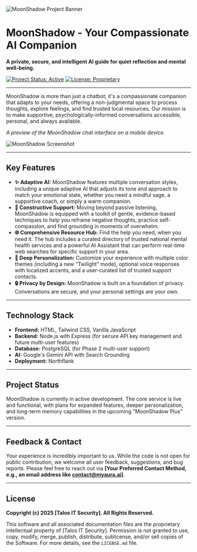![MoonShadow Project Banner](https://placehold.co/1200x300/e0e7ff/3b82f6?text=Aura%20-%20Your%20Compassionate%20AI%20Companion)

# MoonShadow - Your Compassionate AI Companion

**A private, secure, and intelligent AI guide for quiet reflection and mental well-being.**

[![Project Status: Active](https://img.shields.io/badge/status-active-success.svg)](https://github.com/your-username/aura-community)
[![License: Proprietary](https://img.shields.io/badge/License-Proprietary-red.svg)](./LICENSE.md)

---

MoonShadow is more than just a chatbot; it's a compassionate companion that adapts to your needs, offering a non-judgmental space to process thoughts, explore feelings, and find trusted local resources. Our mission is to make supportive, psychologically-informed conversations accessible, personal, and always available.

*A preview of the MoonShadow chat interface on a mobile device.*

![MoonShadow Screenshot](https://placehold.co/400x800/ffffff/333333?text=Aura%20Chat%20Interface)

---

## Key Features

* **✨ Adaptive AI:** MoonShadow features multiple conversation styles, including a unique adaptive AI that adjusts its tone and approach to match your emotional state, whether you need a mindful sage, a supportive coach, or simply a warm companion.
* **🧠 Constructive Support:** Moving beyond passive listening, MoonShadow is equipped with a toolkit of gentle, evidence-based techniques to help you reframe negative thoughts, practice self-compassion, and find grounding in moments of overwhelm.
* **🌐 Comprehensive Resource Hub:** Find the help you need, when you need it. The hub includes a curated directory of trusted national mental health services and a powerful AI Assistant that can perform real-time web searches for specific support in your area.
* **🎨 Deep Personalization:** Customize your experience with multiple color themes (including a new "Twilight" mode), optional voice responses with localized accents, and a user-curated list of trusted support contacts.
* **🔒 Privacy by Design:** MoonShadow is built on a foundation of privacy. Conversations are secure, and your personal settings are your own.

---

## Technology Stack

* **Frontend:** HTML, Tailwind CSS, Vanilla JavaScript
* **Backend:** Node.js with Express (for secure API key management and future multi-user features)
* **Database:** PostgreSQL (for Phase 2 multi-user support)
* **AI:** Google's Gemini API with Search Grounding
* **Deployment:** Northflank

---

## Project Status

MoonShadow is currently in active development. The core service is live and functional, with plans for expanded features, deeper personalization, and long-term memory capabilities in the upcoming "MoonShadow Plus" version.

---

## Feedback & Contact

Your experience is incredibly important to us. While the code is not open for public contribution, we welcome all user feedback, suggestions, and bug reports. Please feel free to reach out via **[Your Preferred Contact Method, e.g., an email address like contact@myaura.ai]**.

---

## License

**Copyright (c) 2025 [Talos IT Security]. All Rights Reserved.**

This software and all associated documentation files are the proprietary intellectual property of [Talos IT Security]. Permission is not granted to use, copy, modify, merge, publish, distribute, sublicense, and/or sell copies of the Software. For more details, see the `LICENSE.md` file.
